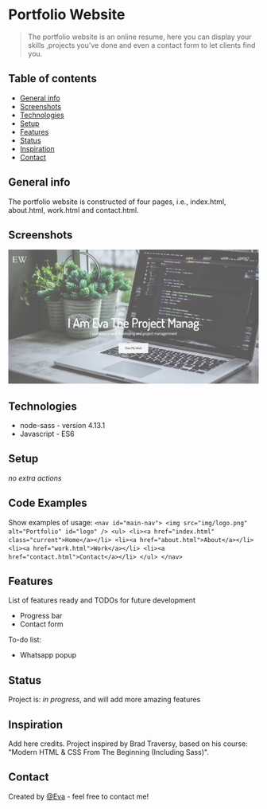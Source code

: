 # Portfolio Website

> The portfolio website is an online resume, here you can display your skills ,projects you've done and even a contact form to let clients find you.

## Table of contents

- [General info](#general-info)
- [Screenshots](#screenshots)
- [Technologies](#technologies)
- [Setup](#setup)
- [Features](#features)
- [Status](#status)
- [Inspiration](#inspiration)
- [Contact](#contact)

## General info

The portfolio website is constructed of four pages, i.e., index.html, about.html, work.html and contact.html.

## Screenshots

![Example screenshot](./images/screenshot.jpg)

## Technologies

- node-sass - version 4.13.1
- Javascript - ES6

## Setup

_no extra actions_

## Code Examples

Show examples of usage:
`<nav id="main-nav"> <img src="img/logo.png" alt="Portfolio" id="logo" /> <ul> <li><a href="index.html" class="current">Home</a></li> <li><a href="about.html">About</a></li> <li><a href="work.html">Work</a></li> <li><a href="contact.html">Contact</a></li> </ul> </nav>`

## Features

List of features ready and TODOs for future development

- Progress bar
- Contact form

To-do list:

- Whatsapp popup

## Status

Project is: _in progress_, and will add more amazing features

## Inspiration

Add here credits. Project inspired by Brad Traversy, based on his course: "Modern HTML & CSS From The Beginning (Including Sass)".

## Contact

Created by [@Eva](https://www.facebook.com/profile.php?id=100042321316185) - feel free to contact me!
